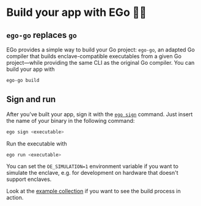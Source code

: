 # Build your app with EGo 👷‍♀️

## `ego-go` replaces `go`

EGo provides a simple way to build your Go project: `ego-go`, an adapted Go compiler that builds enclave-compatible executables from a given Go project—while providing the same CLI as the original Go compiler. You can build your app with

```bash
ego-go build
```

## Sign and run

After you've built your app, sign it with the [`ego sign`](../reference/cli.md#sign) command. Just insert the name of your binary in the following command:

```bash
ego sign <executable>
```

Run the executable with

```bash
ego run <executable>
```
You can set the `OE_SIMULATION=1` environment variable if you want to simulate the enclave, e.g. for development on hardware that doesn't support enclaves.

Look at the [example collection](../getting-started/examples.md) if you want to see the build process in action.
